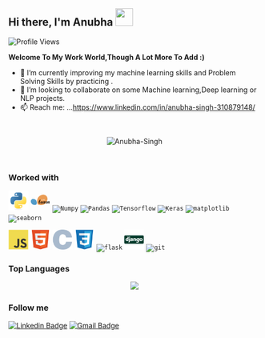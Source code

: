 ## Hi there, I'm Anubha <img src="https://raw.githubusercontent.com/TheDudeThatCode/TheDudeThatCode/master/Assets/Hi.gif" width=35 height=35>

![Profile Views](https://komarev.com/ghpvc/?username=Anubha-Singh&style=flat-square)


**Welcome To My Work World,Though A Lot More To Add :)**
- 🔭 I’m currently improving my machine learning skills and Problem Solving Skills by practicing .
- 👯 I’m looking to collaborate on some Machine learning,Deep learning or NLP projects.
- 📫 Reach me: ...https://www.linkedin.com/in/anubha-singh-310879148/
<br/>

<p align="center"> <img src="https://github-readme-stats.vercel.app/api?username=Anubha-Singh&show_icons=true" alt="Anubha-Singh" /> </p>
<br/>

### Worked with 

<code><img height="40" src="https://github.com/devicons/devicon/blob/master/icons/python/python-original.svg" title="python"></code>
<code><img height="40" src="https://raw.githubusercontent.com/github/explore/80688e429a7d4ef2fca1e82350fe8e3517d3494d/topics/scikit-learn/scikit-learn.png" title="sklearn"></code>
<code><img height="40" src="https://github.com/valohai/ml-logos/blob/master/numpy-simple.svg" title="Numpy"></code>
<code><img height="40" src="https://github.com/valohai/ml-logos/blob/master/pandas.svg" title ="Pandas"></code>
<code><img height="40" src="https://github.com/valohai/ml-logos/blob/master/tensorflow-text.svg" title ="Tensorflow"></code>
<code><img height="40" src="https://github.com/valohai/ml-logos/blob/master/keras.svg" title ="Keras"></code>
<code><img height="40" src="https://matplotlib.org/_static/logo2.svg" title="matplotlib"></code>
<code><img height="40" src="https://github.com/mwaskom/seaborn/blob/master/doc/_static/logo-wide-lightbg.svg" title="seaborn"></code>

<code><img height="40" src="https://github.com/devicons/devicon/blob/master/icons/javascript/javascript-original.svg" title="javascript"></code>
<code><img height="40" src="https://github.com/devicons/devicon/blob/master/icons/html5/html5-original.svg" title="html5"></code>
<code><img height="40" src="https://github.com/devicons/devicon/blob/master/icons/c/c-original.svg" title="C"></code>
<code><img height="40" src="https://github.com/devicons/devicon/blob/master/icons/css3/css3-original.svg" title="css"></code>
<code><img height="40" src="https://www.vectorlogo.zone/logos/pocoo_flask/pocoo_flask-icon.svg" title="flask"></code>
<code><img height="40" src="https://github.com/devicons/devicon/blob/master/icons/django/django-original.svg" title="django"></code>
<code><img height="40" src="https://www.vectorlogo.zone/logos/git-scm/git-scm-icon.svg" title="git"> </code>


### Top Languages

<p align="center">
<a href = "https://github.com/kishan0725">
  <img src="https://github-readme-stats-aj8vj7k8x.vercel.app/api/top-langs/?username=Anubha-Singh&layout=compact&title_color=ffc857&icon_color=8ac926&text_color=daf7dc&bg_color=151515&card_width=400">
</a>
</p>


### Follow me

[![Linkedin Badge](https://img.shields.io/badge/-Anubha%20Singh-blue?style=flat-circle&logo=Linkedin&logoColor=white&link=https://www.linkedin.com/in/anubha-singh-310879148/)](https://www.linkedin.com/in/anubha-singh-310879148/)
[![Gmail Badge](https://img.shields.io/badge/-@AnubhaSingh-d54b3d?style=flat-circle&labelColor=d54b3d&logo=gmail&logoColor=white&link=mailto:anubhabit687@gmail.com)](mailto:anubhabit687@gmail.com)

